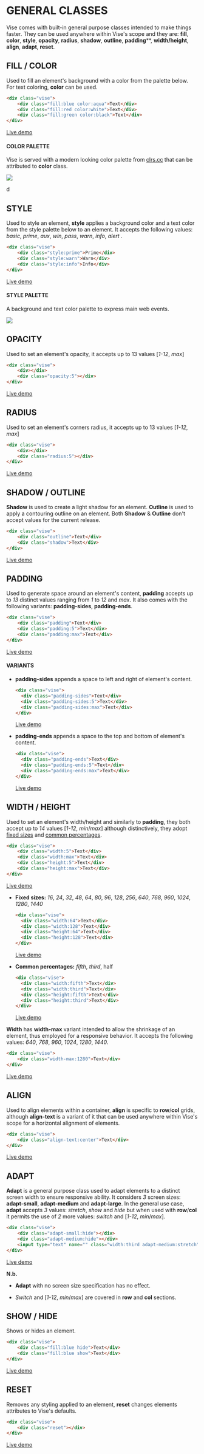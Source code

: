 # GENERAL CLASSES

Vise comes with built-in general purpose classes intended to make things faster. They can be used anywhere within Vise's scope and they are: **fill**, **color**, **style**, **opacity**, **radius**, **shadow**, **outline**, **padding****, **width/height**, **align**, **adapt**, **reset**.



## FILL / COLOR

Used to fill an element's background with a color from the palette below. For text coloring, **color** can be used.

```html
<div class="vise">
	<div class="fill:blue color:aqua">Text</div>
	<div class="fill:red color:white">Text</div>
	<div class="fill:green color:black">Text</div>
</div>
```

[Live demo](http://cssdeck.com/labs/kbrc3xmv)

#### COLOR PALETTE

Vise is served with a modern looking color palette from [clrs.cc](https://clrs.cc/) that can be attributed to **color** class.

<img src="http://appforgelab.com/vise/color-palette.svg"/>


d
## STYLE

Used to style an element, **style** applies a background color and a text color from the style palette below to an element. It accepts the following values: *basic*, *prime*, *aux*, *win*, *pass*, *warn*, *info*, *alert* .

```html
<div class="vise">
	<div class="style:prime">Prime</div>
	<div class="style:warn">Warn</div>
	<div class="style:info">Info</div>
</div>
```

[Live demo](http://cssdeck.com/labs/v3htkdrv)

#### **STYLE PALETTE**

A background and text color palette to express main web events. 

<img src="http://appforgelab.com/vise/style.svg"/>



## OPACITY

Used to set an element's opacity, it accepts up to 13 values  [*1-12*, *max*]

```html
<div class="vise">
	<div></div>
	<div class="opacity:5"></div>
</div>
```

[Live demo](http://cssdeck.com/labs/zaeleyhacg)



## RADIUS

Used to set an element's corners radius, it accepts up to 13 values  [*1-12*, *max*]

```html
<div class="vise">
	<div></div>
	<div class="radius:5"></div>
</div>
```

[Live demo](http://cssdeck.com/labs/mrcm9fkn)



## SHADOW / OUTLINE

**Shadow** is used to create a light shadow for an element. **Outline** is used to apply a contouring outline on an element. Both **Shadow** & **Outline** don't accept values for the current release.

```html
<div class="vise">
	<div class="outline">Text</div>
	<div class="shadow">Text</div>
</div>
```

[Live demo](http://cssdeck.com/labs/z34mwsq0ef)



## PADDING

Used to generate space around an element's content, **padding** accepts up to *13* distinct values ranging from *1* to *12* and *max*. It also comes with the following variants: **padding-sides**, **padding-ends**.

```html
<div class="vise">
	<div class="padding">Text</div>
	<div class="padding:5">Text</div>
	<div class="padding:max">Text</div>
</div>
```

[Live demo](http://cssdeck.com/labs/jhnsgjre)

#### VARIANTS

- **padding-sides** appends a space to left and right of element's content.

  ```html
  <div class="vise">
  	<div class="padding-sides">Text</div>
  	<div class="padding-sides:5">Text</div>
  	<div class="padding-sides:max">Text</div>
  </div>
  ```

  [Live demo](http://cssdeck.com/labs/lrl2ejld)

- **padding-ends** appends a space to the top and bottom of element's content.

  ```html
  <div class="vise">
  	<div class="padding-ends">Text</div>
  	<div class="padding-ends:5">Text</div>
  	<div class="padding-ends:max">Text</div>
  </div>
  ```

  [Live demo](http://cssdeck.com/labs/lrl2ejld)




## WIDTH / HEIGHT

Used to set an element's width/height and similarly to **padding**, they both accept up to *14* values [*1-12*, *min*/*max*] although distinctively, they adopt <u>fixed sizes</u> and <u>common percentages</u>. 

```html
<div class="vise">
	<div class="width:5">Text</div>	
	<div class="width:max">Text</div>
	<div class="height:5">Text</div>
	<div class="height:max">Text</div>
</div>
```

[Live demo](http://cssdeck.com/labs/v02wajqp)

- **Fixed sizes:** *16*, *24*, *32*, *48*, *64*, *80*, *96*, *128*, *256*, *640*, *768*, *960*, *1024*, *1280*, *1440*

  ```html
  <div class="vise">
  	<div class="width:64">Text</div>
  	<div class="width:128">Text</div>
  	<div class="height:64">Text</div>
  	<div class="height:128">Text</div>
  </div>
  ```

  [Live demo](http://cssdeck.com/labs/8fqtmqc9)

- **Common percentages:** *fifth*, *third*, half

  ```html
  <div class="vise">
  	<div class="width:fifth">Text</div>
  	<div class="width:third">Text</div>
  	<div class="height:fifth">Text</div>
  	<div class="height:third">Text</div>
  </div>
  ```

  [Live demo](http://cssdeck.com/labs/vcnxzwok)

**Width** has **width-max** variant intended to allow the shrinkage of an element, thus employed for a responsive behavior. It accepts the following values: *640*, *768*, *960*, *1024*, *1280*, *1440*.

```html
<div class="vise">
	<div class="width-max:1280">Text</div>
</div>
```

[Live demo](http://cssdeck.com/labs/bqh0yabu)



## ALIGN

Used to align elements within a container, **align** is specific to **row**/**col** grids, although **align-text** is a variant of it that can be used anywhere within Vise's scope for a horizontal alignment of elements.

```html
<div class="vise">
	<div class="align-text:center">Text</div>
</div>
```

[Live demo](http://cssdeck.com/labs/rhjeamtz)



## ADAPT

**Adapt** is a general purpose class used to adapt elements to a distinct screen width to ensure responsive ability. It considers *3* screen sizes: **adapt-small**, **adapt-medium** and **adapt-large**. In the general use case, **adapt** accepts *3* values: *stretch*, *show* and *hide* but when used with **row**/**col** it permits the use of *2* more values: *switch* and [*1-12*, *min*/*max*].

```html
<div class="vise">
    <div class="adapt-small:hide"></div>
    <div class="adapt-medium:hide"></div>
    <input type="text" name="" class="width:third adapt-medium:stretch">
</div>
```

[Live demo](http://cssdeck.com/labs/hq4s6bik)

**N.b.** 

- **Adapt** with no screen size specification has no effect.

- *Switch* and [*1-12*, *min*/*max*] are covered in **row** and **col** sections. 



## SHOW / HIDE

Shows or hides an element.

```html
<div class="vise">
	<div class="fill:blue hide">Text</div>
	<div class="fill:blue show">Text</div>
</div>
```

[Live demo](http://cssdeck.com/labs/pe2kv6lh)



## RESET

Removes any styling applied to an element, **reset** changes elements attributes to Vise's defaults.

```html
<div class="vise">	
    <div class="reset"></div>
</div>	
```

[Live demo](http://cssdeck.com/labs/6lr5c0nr)

